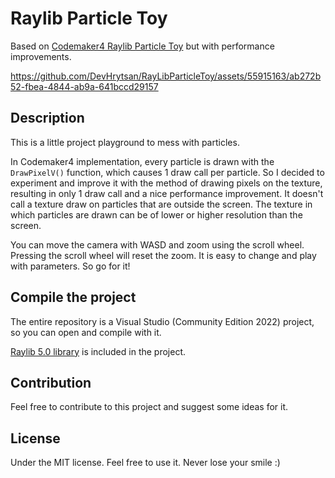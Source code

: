# Raylib Particle Toy
Based on [Codemaker4 Raylib Particle Toy](https://github.com/codemaker4/raylib-particle-toy) but with performance improvements.

https://github.com/DevHrytsan/RayLibParticleToy/assets/55915163/ab272b52-fbea-4844-ab9a-641bccd29157

## Description
This is a little project playground to mess with particles.

In Codemaker4 implementation, every particle is drawn with the ``DrawPixelV()`` function, which causes 1 draw call per particle. So I decided to experiment and improve it with the method of drawing pixels on the texture, resulting in only 1 draw call and a nice performance improvement. It doesn't call a texture draw on particles that are outside the screen. The texture in which particles are drawn can be of lower or higher resolution than the screen. 

You can move the camera with WASD and zoom using the scroll wheel. Pressing the scroll wheel will reset the zoom.
It is easy to change and play with parameters. So go for it!

## Compile the project
The entire repository is a Visual Studio (Community Edition 2022) project, so you can open and compile with it. 

[Raylib 5.0 library](https://github.com/raysan5/raylib) is included in the project.

## Contribution
Feel free to contribute to this project and suggest some ideas for it. 
## License
Under the MIT license. Feel free to use it. Never lose your smile :)
